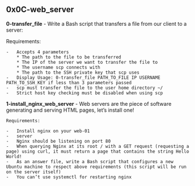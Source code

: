 ## 0x0C-web_server

**0-transfer_file** - Write a Bash script that transfers a file from our client to a server:

Requirements:

    -   Accepts 4 parameters
        * The path to the file to be transferred
        * The IP of the server we want to transfer the file to
        * The username scp connects with
        * The path to the SSH private key that scp uses
    -   Display Usage: 0-transfer_file PATH_TO_FILE IP USERNAME PATH_TO_SSH_KEY if less than 3 parameters passed
    -   scp must transfer the file to the user home directory ~/
    -   Strict host key checking must be disabled when using scp

**1-install_nginx_web_server** - Web servers are the piece of software generating and serving HTML pages, let’s install one!

    Requirements:

    -   Install nginx on your web-01
    -   server
    -   Nginx should be listening on port 80
    -   When querying Nginx at its root / with a GET request (requesting a page) using curl, it must return a page that contains the string Hello World!
    -   As an answer file, write a Bash script that configures a new Ubuntu machine to respect above requirements (this script will be run on the server itself)
    -   You can’t use systemctl for restarting nginx

